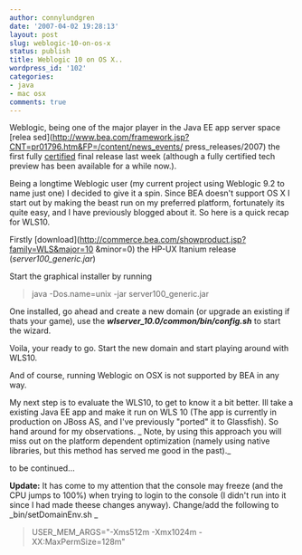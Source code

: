 ```yaml
---
author: connylundgren
date: '2007-04-02 19:28:13'
layout: post
slug: weblogic-10-on-os-x
status: publish
title: Weblogic 10 on OS X..
wordpress_id: '102'
categories:
- java
- mac osx
comments: true
---
```


Weblogic, being one of the major player in the Java EE app server space [relea
sed](http://www.bea.com/framework.jsp?CNT=pr01796.htm&FP=/content/news_events/
press_releases/2007) the first fully
[certified](http://java.sun.com/javaee/overview/compatibility.jsp) final
release last week (although a fully certified tech preview has been available
for a while now.).

Being a longtime Weblogic user (my current project using Weblogic 9.2 to name
just one) I decided to give it a spin. Since BEA doesn't support OS X I start
out by making the beast run on my preferred platform, fortunately its quite
easy, and I have previously blogged about it. So here is a quick recap for
WLS10.

Firstly [download](http://commerce.bea.com/showproduct.jsp?family=WLS&major=10
&minor=0) the HP-UX Itanium release (_server100_generic.jar_)

Start the graphical installer by running

> java -Dos.name=unix -jar server100_generic.jar

One installed, go ahead and create a new domain (or upgrade an existing if
thats your game), use the **_wlserver_10.0/common/bin/config.sh_** to start
the wizard.

Voila, your ready to go. Start the new domain and start playing around with
WLS10.

And of course, running Weblogic on OSX is not supported by BEA in any way.

My next step is to evaluate the WLS10, to get to know it a bit better. Ill
take a existing Java EE app and make it run on WLS 10 (The app is currently in
production on JBoss AS, and I've previously "ported" it to Glassfish). So hand
around for my observations. _ Note, by using this approach you will miss out
on the platform dependent optimization (namely using native libraries, but
this method has served me good in the past)._

to be continued...

**Update:** It has come to my attention that the console may freeze (and the CPU jumps to 100%) when trying to login to the console (I didn't run into it since I had made theese changes anyway). Change/add the following to _bin/setDomainEnv.sh _

> USER_MEM_ARGS="-Xms512m -Xmx1024m -XX:MaxPermSize=128m"

